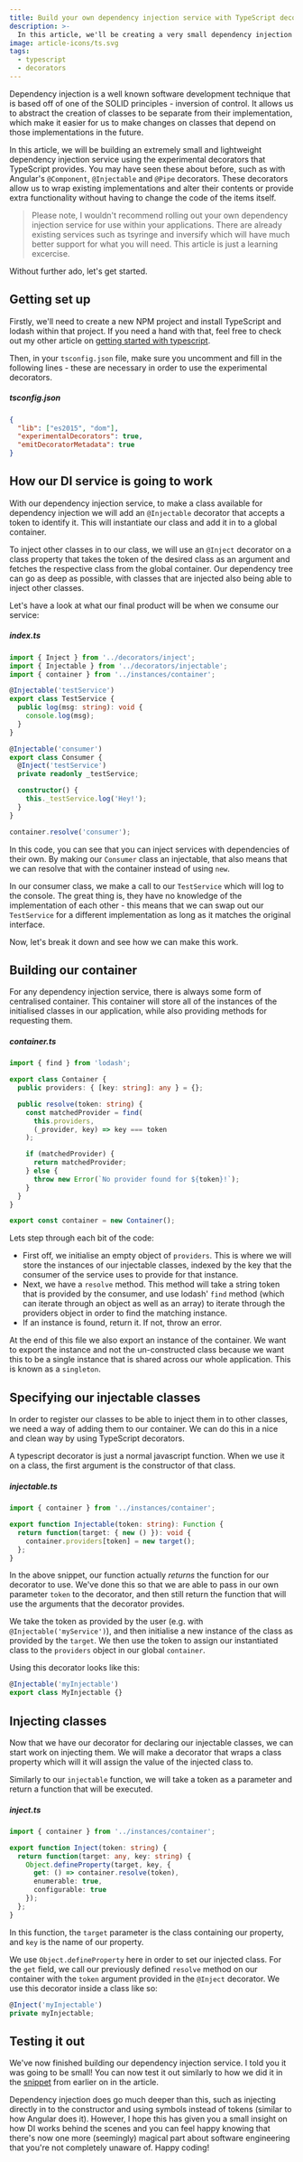 ```yaml
---
title: Build your own dependency injection service with TypeScript decorators
description: >-
  In this article, we'll be creating a very small dependency injection service to dissect how they work behind the scenes.
image: article-icons/ts.svg
tags:
  - typescript
  - decorators
---
```


Dependency injection is a well known software development technique that is based off of one of the SOLID principles - inversion of control. It allows us to abstract the creation of classes to be separate from their implementation, which make it easier for us to make changes on classes that depend on those implementations in the future.

In this article, we will be building an extremely small and lightweight dependency injection service using the experimental decorators that TypeScript provides. You may have seen these about before, such as with Angular's `@Component`, `@Injectable` and `@Pipe` decorators. These decorators allow us to wrap existing implementations and alter their contents or provide extra functionality without having to change the code of the items itself.

> Please note, I wouldn't recommend rolling out your own dependency injection service for use within your applications. There are already existing services such as tsyringe and inversify which will have much better support for what you will need. This article is just a learning excercise.

Without further ado, let's get started.

## Getting set up

Firstly, we'll need to create a new NPM project and install TypeScript and lodash within that project. If you need a hand with that, feel free to check out my other article on [getting started with typescript](bootstrap-typescript-1-ts-initialisation).

Then, in your `tsconfig.json` file, make sure you uncomment and fill in the following lines - these are necessary in order to use the experimental decorators.

##### tsconfig.json

```json
{
  "lib": ["es2015", "dom"],
  "experimentalDecorators": true,
  "emitDecoratorMetadata": true
}
```

## How our DI service is going to work

With our dependency injection service, to make a class available for dependency injection we will add an `@Injectable` decorator that accepts a token to identify it. This will instantiate our class and add it in to a global container.

To inject other classes in to our class, we will use an `@Inject` decorator on a class property that takes the token of the desired class as an argument and fetches the respective class from the global container. Our dependency tree can go as deep as possible, with classes that are injected also being able to inject other classes.

Let's have a look at what our final product will be when we consume our service:

##### index.ts

```ts
import { Inject } from '../decorators/inject';
import { Injectable } from '../decorators/injectable';
import { container } from '../instances/container';

@Injectable('testService')
export class TestService {
  public log(msg: string): void {
    console.log(msg);
  }
}

@Injectable('consumer')
export class Consumer {
  @Inject('testService')
  private readonly _testService;

  constructor() {
    this._testService.log('Hey!');
  }
}

container.resolve('consumer');
```

In this code, you can see that you can inject services with dependencies of their own. By making our `Consumer` class an injectable, that also means that we can resolve that with the container instead of using `new`.

In our consumer class, we make a call to our `TestService` which will log to the console. The great thing is, they have no knowledge of the implementation of each other - this means that we can swap out our `TestService` for a different implementation as long as it matches the original interface.

Now, let's break it down and see how we can make this work.

## Building our container

For any dependency injection service, there is always some form of centralised container. This container will store all of the instances of the initialised classes in our application, while also providing methods for requesting them.

##### container.ts

```ts
import { find } from 'lodash';

export class Container {
  public providers: { [key: string]: any } = {};

  public resolve(token: string) {
    const matchedProvider = find(
      this.providers,
      (_provider, key) => key === token
    );

    if (matchedProvider) {
      return matchedProvider;
    } else {
      throw new Error(`No provider found for ${token}!`);
    }
  }
}

export const container = new Container();
```

Lets step through each bit of the code:

- First off, we initialise an empty object of `providers`. This is where we will store the instances of our injectable classes, indexed by the key that the consumer of the service uses to provide for that instance.
- Next, we have a `resolve` method. This method will take a string token that is provided by the consumer, and use lodash' `find` method (which can iterate through an object as well as an array) to iterate through the providers object in order to find the matching instance.
- If an instance is found, return it. If not, throw an error.

At the end of this file we also export an instance of the container. We want to export the instance and not the un-constructed class because we want this to be a single instance that is shared across our whole application. This is known as a `singleton`.

## Specifying our injectable classes

In order to register our classes to be able to inject them in to other classes, we need a way of adding them to our container. We can do this in a nice and clean way by using TypeScript decorators.

A typescript decorator is just a normal javascript function. When we use it on a class, the first argument is the constructor of that class.

##### injectable.ts

```ts
import { container } from '../instances/container';

export function Injectable(token: string): Function {
  return function(target: { new () }): void {
    container.providers[token] = new target();
  };
}
```

In the above snippet, our function actually _returns_ the function for our decorator to use. We've done this so that we are able to pass in our own parameter `token` to the decorator, and then still return the function that will use the arguments that the decorator provides.

We take the token as provided by the user (e.g. with `@Injectable('myService')`), and then initialise a new instance of the class as provided by the `target`. We then use the token to assign our instantiated class to the `providers` object in our global `container`.

Using this decorator looks like this:

```ts
@Injectable('myInjectable')
export class MyInjectable {}
```

## Injecting classes

Now that we have our decorator for declaring our injectable classes, we can start work on injecting them. We will make a decorator that wraps a class property which will it will assign the value of the injected class to.

Similarly to our `injectable` function, we will take a token as a parameter and return a function that will be executed.

##### inject.ts

```ts
import { container } from '../instances/container';

export function Inject(token: string) {
  return function(target: any, key: string) {
    Object.defineProperty(target, key, {
      get: () => container.resolve(token),
      enumerable: true,
      configurable: true
    });
  };
}
```

In this function, the `target` parameter is the class containing our property, and `key` is the name of our property.

We use `Object.defineProperty` here in order to set our injected class. For the `get` field, we call our previously defined `resolve` method on our container with the `token` argument provided in the `@Inject` decorator. We use this decorator inside a class like so:

```ts
@Inject('myInjectable')
private myInjectable;
```

## Testing it out

We've now finished building our dependency injection service. I told you it was going to be small! You can now test it out similarly to how we did it in the [snippet](#how-our-di-service-is-going-to-work) from earlier on in the article.

Dependency injection does go much deeper than this, such as injecting directly in to the constructor and using symbols instead of tokens (similar to how Angular does it). However, I hope this has given you a small insight on how DI works behind the scenes and you can feel happy knowing that there's now one more (seemingly) magical part about software engineering that you're not completely unaware of. Happy coding!

